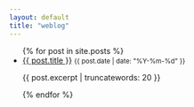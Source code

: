 ```yaml
---
layout: default
title: "weblog"
---
```


<ul class="post-list">
  {% for post in site.posts %}
    <li>
      <a href="{{ post.url }}">{{ post.title }}</a>
      <small>{{ post.date | date: "%Y-%m-%d" }}</small>
      <p>{{ post.excerpt | truncatewords: 20 }}</p> <!-- Shows first 20 words as a preview -->
    </li>
  {% endfor %}
</ul>